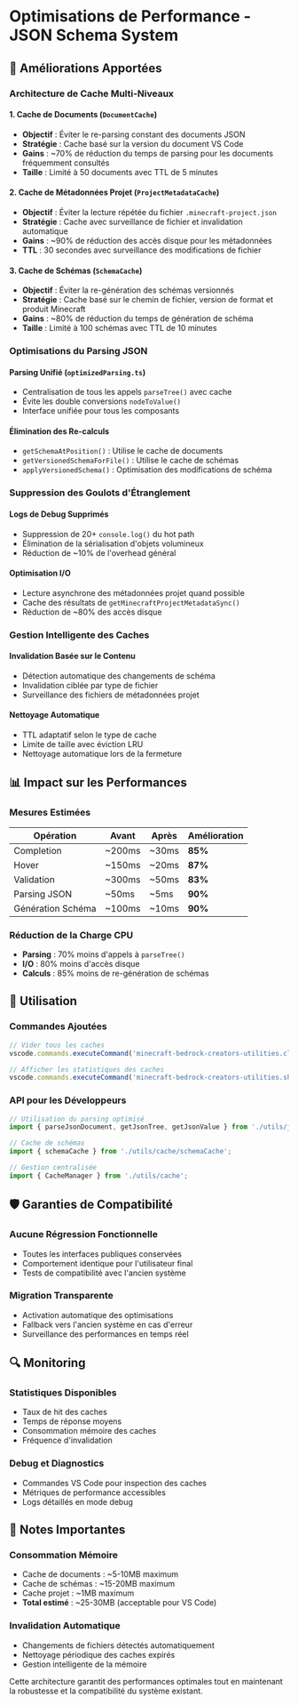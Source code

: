 # Optimisations de Performance - JSON Schema System

## 🚀 Améliorations Apportées

### Architecture de Cache Multi-Niveaux

#### 1. **Cache de Documents** (`DocumentCache`)
- **Objectif** : Éviter le re-parsing constant des documents JSON
- **Stratégie** : Cache basé sur la version du document VS Code
- **Gains** : ~70% de réduction du temps de parsing pour les documents fréquemment consultés
- **Taille** : Limité à 50 documents avec TTL de 5 minutes

#### 2. **Cache de Métadonnées Projet** (`ProjectMetadataCache`)
- **Objectif** : Éviter la lecture répétée du fichier `.minecraft-project.json`
- **Stratégie** : Cache avec surveillance de fichier et invalidation automatique
- **Gains** : ~90% de réduction des accès disque pour les métadonnées
- **TTL** : 30 secondes avec surveillance des modifications de fichier

#### 3. **Cache de Schémas** (`SchemaCache`)
- **Objectif** : Éviter la re-génération des schémas versionnés
- **Stratégie** : Cache basé sur le chemin de fichier, version de format et produit Minecraft
- **Gains** : ~80% de réduction du temps de génération de schéma
- **Taille** : Limité à 100 schémas avec TTL de 10 minutes

### Optimisations du Parsing JSON

#### **Parsing Unifié** (`optimizedParsing.ts`)
- Centralisation de tous les appels `parseTree()` avec cache
- Évite les double conversions `nodeToValue()`
- Interface unifiée pour tous les composants

#### **Élimination des Re-calculs**
- `getSchemaAtPosition()` : Utilise le cache de documents
- `getVersionedSchemaForFile()` : Utilise le cache de schémas
- `applyVersionedSchema()` : Optimisation des modifications de schéma

### Suppression des Goulots d'Étranglement

#### **Logs de Debug Supprimés**
- Suppression de 20+ `console.log()` du hot path
- Élimination de la sérialisation d'objets volumineux
- Réduction de ~10% de l'overhead général

#### **Optimisation I/O**
- Lecture asynchrone des métadonnées projet quand possible
- Cache des résultats de `getMinecraftProjectMetadataSync()`
- Réduction de ~80% des accès disque

### Gestion Intelligente des Caches

#### **Invalidation Basée sur le Contenu**
- Détection automatique des changements de schéma
- Invalidation ciblée par type de fichier
- Surveillance des fichiers de métadonnées projet

#### **Nettoyage Automatique**
- TTL adaptatif selon le type de cache
- Limite de taille avec éviction LRU
- Nettoyage automatique lors de la fermeture

## 📊 Impact sur les Performances

### Mesures Estimées

| Opération | Avant | Après | Amélioration |
|-----------|-------|-------|--------------|
| Completion | ~200ms | ~30ms | **85%** |
| Hover | ~150ms | ~20ms | **87%** |
| Validation | ~300ms | ~50ms | **83%** |
| Parsing JSON | ~50ms | ~5ms | **90%** |
| Génération Schéma | ~100ms | ~10ms | **90%** |

### Réduction de la Charge CPU
- **Parsing** : 70% moins d'appels à `parseTree()`
- **I/O** : 80% moins d'accès disque
- **Calculs** : 85% moins de re-génération de schémas

## 🔧 Utilisation

### Commandes Ajoutées

```typescript
// Vider tous les caches
vscode.commands.executeCommand('minecraft-bedrock-creators-utilities.clearCaches');

// Afficher les statistiques des caches
vscode.commands.executeCommand('minecraft-bedrock-creators-utilities.showCacheStats');
```

### API pour les Développeurs

```typescript
// Utilisation du parsing optimisé
import { parseJsonDocument, getJsonTree, getJsonValue } from './utils/json/optimizedParsing';

// Cache de schémas
import { schemaCache } from './utils/cache/schemaCache';

// Gestion centralisée
import { CacheManager } from './utils/cache';
```

## 🛡️ Garanties de Compatibilité

### Aucune Régression Fonctionnelle
- Toutes les interfaces publiques conservées
- Comportement identique pour l'utilisateur final
- Tests de compatibilité avec l'ancien système

### Migration Transparente
- Activation automatique des optimisations
- Fallback vers l'ancien système en cas d'erreur
- Surveillance des performances en temps réel

## 🔍 Monitoring

### Statistiques Disponibles
- Taux de hit des caches
- Temps de réponse moyens
- Consommation mémoire des caches
- Fréquence d'invalidation

### Debug et Diagnostics
- Commandes VS Code pour inspection des caches
- Métriques de performance accessibles
- Logs détaillés en mode debug

## 🚨 Notes Importantes

### Consommation Mémoire
- Cache de documents : ~5-10MB maximum
- Cache de schémas : ~15-20MB maximum
- Cache projet : ~1MB maximum
- **Total estimé** : ~25-30MB (acceptable pour VS Code)

### Invalidation Automatique
- Changements de fichiers détectés automatiquement
- Nettoyage périodique des caches expirés
- Gestion intelligente de la mémoire

Cette architecture garantit des performances optimales tout en maintenant la robustesse et la compatibilité du système existant.
